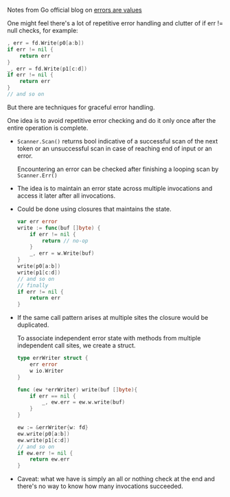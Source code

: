 Notes from Go official blog on [errors are values](https://blog.golang.org/errors-are-values)

One might feel there's a lot of repetitive error handling and clutter of if err != null checks, for example:


```go
, err = fd.Write(p0[a:b])
if err != nil {
    return err
}
_, err = fd.Write(p1[c:d])
if err != nil {
    return err
}
// and so on
```

But there are techniques for graceful error handling.

One idea is to avoid repetitive error checking and do it only once after the entire operation is complete.

* `Scanner.Scan()` returns bool indicative of a successful scan of the next token or an unsuccessful scan in case of reaching end of input or an error.

  Encountering an error can be checked after finishing a looping scan by `Scanner.Err()` 
  
* The idea is to maintain an error state across multiple invocations and access it later after all invocations.

* Could be done using closures that maintains the state.

    ```go
    var err error
    write := func(buf []byte) {
        if err != nil {
            return // no-op
        }
        _, err = w.Write(buf)
    }
    write(p0[a:b])
    write(p1[c:d])
    // and so on
    // finally
    if err != nil {
        return err
    }

    ```

* If the same call pattern arises at multiple sites the closure would be duplicated.

  To associate independent error state with methods from multiple independent call sites, we create a struct.

    ```go
    type errWriter struct {
        err error
        w io.Writer
    }

    func (ew *errWriter) write(buf []byte){
        if err == nil {
            _, ew.err = ew.w.write(buf)
        }
    }

    ew := &errWriter{w: fd}
    ew.write(p0[a:b])
    ew.write(p1[c:d])
    // and so on
    if ew.err != nil {
        return ew.err
    }

    ```
* Caveat: what we have is simply an all or nothing check at the end and there's no way to know how many invocations succeeded.